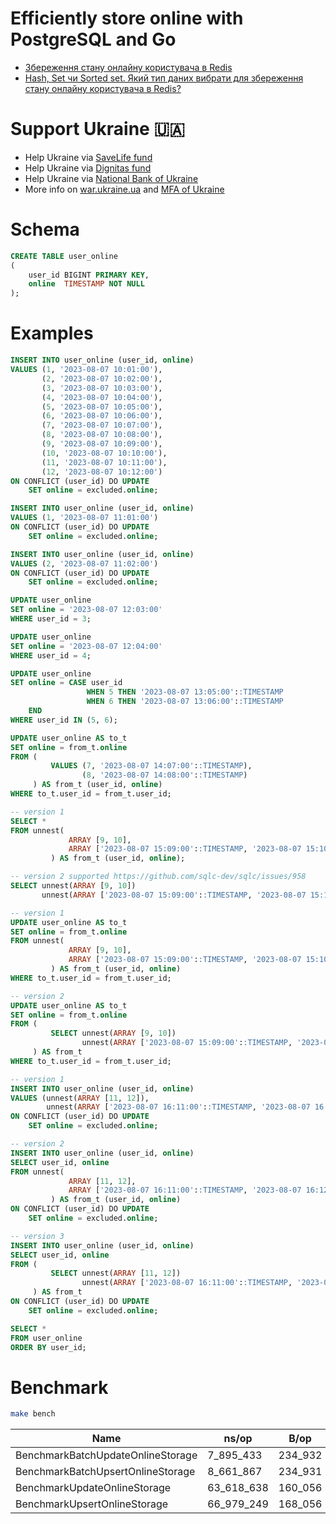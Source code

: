 # Efficiently store online with PostgreSQL and Go
- [Збереження стану онлайну користувача в Redis](https://dou.ua/forums/topic/35260/)
- [Hash, Set чи Sorted set. Який тип даних вибрати для збереження стану онлайну користувача в Redis?](https://dou.ua/forums/topic/44655/)

# Support Ukraine 🇺🇦
- Help Ukraine via [SaveLife fund](https://savelife.in.ua/en/donate-en/)
- Help Ukraine via [Dignitas fund](https://dignitas.fund/donate/)
- Help Ukraine via [National Bank of Ukraine](https://bank.gov.ua/en/news/all/natsionalniy-bank-vidkriv-spetsrahunok-dlya-zboru-koshtiv-na-potrebi-armiyi)
- More info on [war.ukraine.ua](https://war.ukraine.ua/) and [MFA of Ukraine](https://twitter.com/MFA_Ukraine)

# Schema
```sql
CREATE TABLE user_online
(
    user_id BIGINT PRIMARY KEY,
    online  TIMESTAMP NOT NULL
);
```

# Examples
```sql
INSERT INTO user_online (user_id, online)
VALUES (1, '2023-08-07 10:01:00'),
       (2, '2023-08-07 10:02:00'),
       (3, '2023-08-07 10:03:00'),
       (4, '2023-08-07 10:04:00'),
       (5, '2023-08-07 10:05:00'),
       (6, '2023-08-07 10:06:00'),
       (7, '2023-08-07 10:07:00'),
       (8, '2023-08-07 10:08:00'),
       (9, '2023-08-07 10:09:00'),
       (10, '2023-08-07 10:10:00'),
       (11, '2023-08-07 10:11:00'),
       (12, '2023-08-07 10:12:00')
ON CONFLICT (user_id) DO UPDATE
    SET online = excluded.online;

INSERT INTO user_online (user_id, online)
VALUES (1, '2023-08-07 11:01:00')
ON CONFLICT (user_id) DO UPDATE
    SET online = excluded.online;

INSERT INTO user_online (user_id, online)
VALUES (2, '2023-08-07 11:02:00')
ON CONFLICT (user_id) DO UPDATE
    SET online = excluded.online;

UPDATE user_online
SET online = '2023-08-07 12:03:00'
WHERE user_id = 3;

UPDATE user_online
SET online = '2023-08-07 12:04:00'
WHERE user_id = 4;

UPDATE user_online
SET online = CASE user_id
                 WHEN 5 THEN '2023-08-07 13:05:00'::TIMESTAMP
                 WHEN 6 THEN '2023-08-07 13:06:00'::TIMESTAMP
    END
WHERE user_id IN (5, 6);

UPDATE user_online AS to_t
SET online = from_t.online
FROM (
         VALUES (7, '2023-08-07 14:07:00'::TIMESTAMP),
                (8, '2023-08-07 14:08:00'::TIMESTAMP)
     ) AS from_t (user_id, online)
WHERE to_t.user_id = from_t.user_id;

-- version 1
SELECT *
FROM unnest(
             ARRAY [9, 10],
             ARRAY ['2023-08-07 15:09:00'::TIMESTAMP, '2023-08-07 15:10:00'::TIMESTAMP]
         ) AS from_t (user_id, online);

-- version 2 supported https://github.com/sqlc-dev/sqlc/issues/958
SELECT unnest(ARRAY [9, 10])                                                              AS user_id,
       unnest(ARRAY ['2023-08-07 15:09:00'::TIMESTAMP, '2023-08-07 15:10:00'::TIMESTAMP]) AS online;

-- version 1
UPDATE user_online AS to_t
SET online = from_t.online
FROM unnest(
             ARRAY [9, 10],
             ARRAY ['2023-08-07 15:09:00'::TIMESTAMP, '2023-08-07 15:10:00'::TIMESTAMP]
         ) AS from_t (user_id, online)
WHERE to_t.user_id = from_t.user_id;

-- version 2
UPDATE user_online AS to_t
SET online = from_t.online
FROM (
         SELECT unnest(ARRAY [9, 10])                                                              AS user_id,
                unnest(ARRAY ['2023-08-07 15:09:00'::TIMESTAMP, '2023-08-07 15:10:00'::TIMESTAMP]) AS online
     ) AS from_t
WHERE to_t.user_id = from_t.user_id;

-- version 1
INSERT INTO user_online (user_id, online)
VALUES (unnest(ARRAY [11, 12]),
        unnest(ARRAY ['2023-08-07 16:11:00'::TIMESTAMP, '2023-08-07 16:12:00'::TIMESTAMP]))
ON CONFLICT (user_id) DO UPDATE
    SET online = excluded.online;

-- version 2
INSERT INTO user_online (user_id, online)
SELECT user_id, online
FROM unnest(
             ARRAY [11, 12],
             ARRAY ['2023-08-07 16:11:00'::TIMESTAMP, '2023-08-07 16:12:00'::TIMESTAMP]
         ) AS from_t (user_id, online)
ON CONFLICT (user_id) DO UPDATE
    SET online = excluded.online;

-- version 3
INSERT INTO user_online (user_id, online)
SELECT user_id, online
FROM (
         SELECT unnest(ARRAY [11, 12])                                                             AS user_id,
                unnest(ARRAY ['2023-08-07 16:11:00'::TIMESTAMP, '2023-08-07 16:12:00'::TIMESTAMP]) AS online
     ) AS from_t
ON CONFLICT (user_id) DO UPDATE
    SET online = excluded.online;

SELECT *
FROM user_online
ORDER BY user_id;
```

# Benchmark
```bash
make bench
```
| Name                              | ns/op      | B/op    | allocs/op |
|-----------------------------------|------------|---------|-----------|
| BenchmarkBatchUpdateOnlineStorage | 7_895_433  | 234_932 | 2_027     |
| BenchmarkBatchUpsertOnlineStorage | 8_661_867  | 234_931 | 2_027     |
| BenchmarkUpdateOnlineStorage      | 63_618_638 | 160_056 | 5_003     |
| BenchmarkUpsertOnlineStorage      | 66_979_249 | 168_056 | 5_003     |
